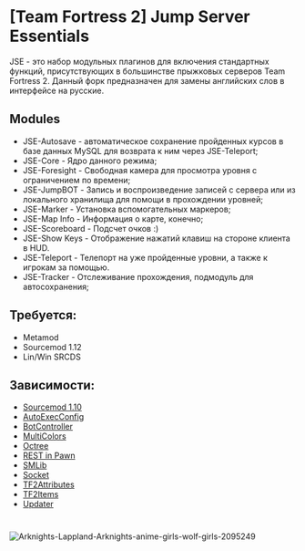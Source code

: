 # [Team Fortress 2] Jump Server Essentials

JSE - это набор модульных плагинов для включения стандартных функций, присутствующих в большинстве прыжковых серверов Team Fortress 2. Данный форк предназначен для замены английских слов в интерфейсе на русские. 

## Modules
* JSE-Autosave - автоматическое сохранение пройденных курсов в базе данных MySQL для возврата к ним через JSE-Teleport;
* JSE-Core - Ядро данного режима;
* JSE-Foresight - Свободная камера для просмотра уровня с ограничением по времени;
* JSE-JumpBOT - Запись и воспроизведение записей с сервера или из локального хранилища для помощи в прохождении уровней;
* JSE-Marker - Установка вспомогательных маркеров;
* JSE-Map Info - Информация о карте, конечно;
* JSE-Scoreboard - Подсчет очков :)
* JSE-Show Keys - Отображение нажатий клавиш на стороне клиента в HUD.
* JSE-Teleport - Телепорт на уже пройденные уровни, а также к игрокам за помощью.
* JSE-Tracker - Отслеживание прохождения, подмодуль для автосохранения;

## Требуется:
* Metamod 
* Sourcemod 1.12 
* Lin/Win SRCDS 

## Зависимости:
* [Sourcemod 1.10](https://www.sourcemod.net/)
* [AutoExecConfig](https://github.com/Impact123/AutoExecConfig)
* [BotController](https://github.com/LapplandBro/sourcemod-botcontroller)
* [MultiColors](https://github.com/Bara/Multi-Colors)
* [Octree](https://github.com/geominorai/sm-octree)
* [REST in Pawn](https://github.com/ErikMinekus/sm-ripext)
* [SMLib](https://github.com/bcserv/smlib/tree/transitional_syntax)
* [Socket](https://github.com/JoinedSenses/sm-ext-socket)
* [TF2Attributes](https://github.com/FlaminSarge/tf2attributes)
* [TF2Items](https://github.com/asherkin/TF2Items)
* [Updater](https://bitbucket.org/GoD_Tony/updater)

#

![Arknights-Lappland-Arknights-anime-girls-wolf-girls-2095249](https://github.com/LapplandBro/Jump_Academy_Mode/assets/35665773/8a99ff6e-7cf0-458c-878b-525c46ae6480)
